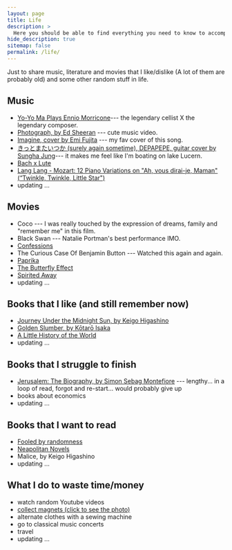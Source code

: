 ```yaml
---
layout: page
title: Life
description: >
  Here you should be able to find everything you need to know to accomplish the most common tasks when blogging with Hydejack.
hide_description: true
sitemap: false
permalink: /life/
---
```


Just to share music, literature and movies that I like/dislike (A lot of them are probably old) and some other random stuff in life.


## Music
* [Yo-Yo Ma Plays Ennio Morricone](https://open.spotify.com/album/1ZReq7RYxh0d0IqLONfBHk?si=Z816AWjMTSOA-HZFOm6AxQ)--- the legendary cellist X the legendary composer.
* [Photograph, by Ed Sheeran](https://youtu.be/nSDgHBxUbVQ) --- cute music video.
* [Imagine, cover by Emi Fujita](https://open.spotify.com/track/6PASXC8pz8wiGQuQShCRFu?si=vw66ttRTT3ukLTm3RnKZqw) --- my fav cover of this song.
* [きっとまたいつか (surely again sometime), DEPAPEPE, guitar cover by Sungha Jung](https://youtu.be/H92uzAhAPZY)--- it makes me feel like I'm boating on lake Lucern.
* [Bach x Lute](https://youtu.be/ZLjprbeWMxQ)
* [Lang Lang - Mozart: 12 Piano Variations on "Ah, vous dirai-je, Maman" (“Twinkle, Twinkle, Little Star") ](https://youtube.com/playlist?list=PL_wxS77dDiyLqx18RrJmLvO9QjChz3Gje)
* updating ...

<!-- {:.related-posts.faded} -->

## Movies
* Coco --- I was really touched by the expression of dreams, family and "remember me" in this film. 
* Black Swan --- Natalie Portman's best performance IMO.
* [Confessions](https://en.wikipedia.org/wiki/Confessions_(2010_film))
* The Curious Case Of Benjamin Button --- Watched this again and again.
* [Paprika](https://en.wikipedia.org/wiki/Paprika_(2006_film)) 
* [The Butterfly Effect](https://en.wikipedia.org/wiki/The_Butterfly_Effect)
* [Spirited Away](https://en.wikipedia.org/wiki/Spirited_Away)
* updating ...

<!-- {:.related-posts.faded} -->

## Books that I like (and still remember now)
* [Journey Under the Midnight Sun, by Keigo Higashino](https://en.wikipedia.org/wiki/Journey_Under_the_Midnight_Sun)
* [Golden Slumber, by Kōtarō Isaka](https://en.wikipedia.org/wiki/K%C5%8Dtar%C5%8D_Isaka)
* [A Little History of the World](https://en.wikipedia.org/wiki/A_Little_History_of_the_World)
* updating ...

<!-- {:.related-posts.faded} -->

## Books that I struggle to finish
* [Jerusalem: The Biography, by Simon Sebag Montefiore](https://en.wikipedia.org/wiki/Jerusalem:_The_Biography) --- lengthy... in a loop of read, forgot and re-start... would probably give up
* books about economics
* updating ...

## Books that I want to read
* [Fooled by randomness](https://www.fooledbyrandomness.com)  
* [Neapolitan Novels](https://en.wikipedia.org/wiki/Neapolitan_Novels)
* Malice, by Keigo Higashino
* updating ...

## What I do to waste time/money
* watch random Youtube videos
* [collect magnets (click to see the photo)](/assets/img/magnets.jpeg)
* alternate clothes with a sewing machine
* go to classical music concerts
* travel
* updating ...
<!-- {:.related-posts.faded} -->

<!-- [install]: install.md
[upgrade]: upgrade.md
[config]: config.md
[basics]: basics.md
[writing]: writing.md
[scripts]: scripts.md
[build]: build.md
[advanced]: advanced.md
[LICENSE]: ../LICENSE.md
[NOTICE]: ../NOTICE.md
[Black Swan]: ../CHANGELOG.md -->
